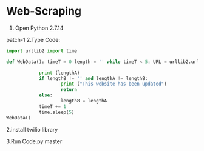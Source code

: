 # Web-Scraping

1. Open Python 2.7.14

patch-1
2.Type Code:
```python
import urllib2 import time

def WebData(): timeT = 0 length = '' while timeT < 5: URL = urllib2.urlopen('http://www.ign.com') data = URL.read() datastring = str(data) lengthA = len(datastring)

            print (lengthA)
            if length8 != '' and lengthA != length8:
                    print ("This website has been updated")
                    return
            else:
                    length8 = lengthA
            timeT += 1
            time.sleep(5)
WebData()
```

2.install twilio library

3.Run Code.py
 master
